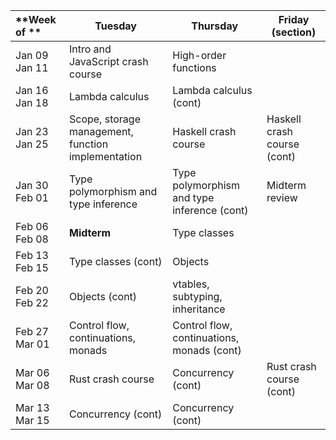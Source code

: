 | **Week of **        | <center>**Tuesday**</center>                         | <center>**Thursday**</center>                  | <center>**Friday (section)**</center>        |
|:--------------------|:-----------------------------------------------------|:-----------------------------------------------|:---------------------------------------------|
| Jan 09 <br/> Jan 11 |  Intro and JavaScript crash course                   | High-order functions                           |
| Jan 16 <br/> Jan 18 |  Lambda calculus                                     | Lambda calculus (cont)                         | 
| Jan 23 <br/> Jan 25 |  Scope, storage management, function implementation  | Haskell crash course                           | Haskell crash course (cont)
| Jan 30 <br/> Feb 01 |  Type polymorphism and type inference                | Type polymorphism and type inference (cont)    | Midterm review
| Feb 06 <br/> Feb 08 |  **Midterm**                                         | Type classes                                   |
| Feb 13 <br/> Feb 15 |  Type classes (cont)                                 | Objects                                        | 
| Feb 20 <br/> Feb 22 |  Objects (cont)                                      | vtables, subtyping, inheritance                |
| Feb 27 <br/> Mar 01 |  Control flow, continuations, monads                 | Control flow, continuations, monads (cont)     |
| Mar 06 <br/> Mar 08 |  Rust crash course                                   | Concurrency (cont)                             | Rust crash course (cont)
| Mar 13 <br/> Mar 15 |  Concurrency (cont)                                  | Concurrency (cont)                             |
